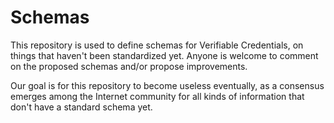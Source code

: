 # Schemas

This repository is used to define schemas for Verifiable Credentials, on things that haven't been standardized yet. Anyone is welcome to comment on the proposed schemas and/or propose improvements.

Our goal is for this repository to become useless eventually, as a consensus emerges among the Internet community for all kinds of information that don't have a standard schema yet.

